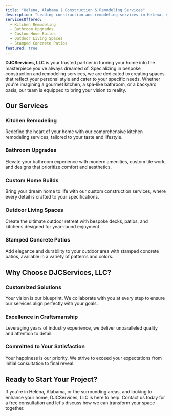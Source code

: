 ```yaml
---
title: "Helena, Alabama | Construction & Remodeling Services"
description: "Leading construction and remodeling services in Helena, Alabama, offering tailored solutions for your home."
servicesOffered:
  - Kitchen Remodeling
  - Bathroom Upgrades
  - Custom Home Builds
  - Outdoor Living Spaces
  - Stamped Concrete Patios
featured: true
---
```


**DJCServices, LLC** is your trusted partner in turning your home into the masterpiece you've always dreamed of. Specializing in bespoke construction and remodeling services, we are dedicated to creating spaces that reflect your personal style and cater to your specific needs. Whether you're imagining a gourmet kitchen, a spa-like bathroom, or a backyard oasis, our team is equipped to bring your vision to reality.

## Our Services

### Kitchen Remodeling

Redefine the heart of your home with our comprehensive kitchen remodeling services, tailored to your taste and lifestyle.

### Bathroom Upgrades

Elevate your bathroom experience with modern amenities, custom tile work, and designs that prioritize comfort and aesthetics.

### Custom Home Builds

Bring your dream home to life with our custom construction services, where every detail is crafted to your specifications.

### Outdoor Living Spaces

Create the ultimate outdoor retreat with bespoke decks, patios, and kitchens designed for year-round enjoyment.

### Stamped Concrete Patios

Add elegance and durability to your outdoor area with stamped concrete patios, available in a variety of patterns and colors.

## Why Choose DJCServices, LLC?

### Customized Solutions

Your vision is our blueprint. We collaborate with you at every step to ensure our services align perfectly with your goals.

### Excellence in Craftsmanship

Leveraging years of industry experience, we deliver unparalleled quality and attention to detail.

### Committed to Your Satisfaction

Your happiness is our priority. We strive to exceed your expectations from initial consultation to final reveal.

## Ready to Start Your Project?

If you're in Helena, Alabama, or the surrounding areas, and looking to enhance your home, DJCServices, LLC is here to help. Contact us today for a free consultation and let's discuss how we can transform your space together.